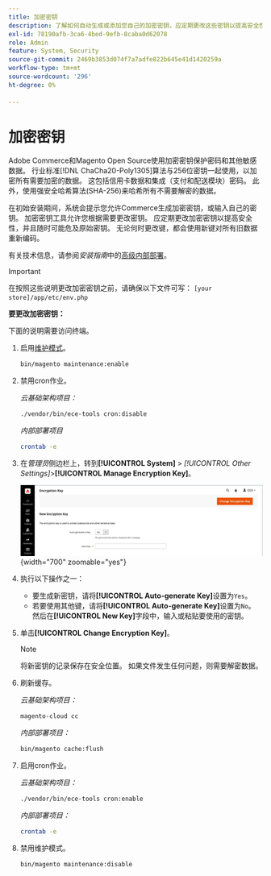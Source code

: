 ```yaml
---
title: 加密密钥
description: 了解如何自动生成或添加您自己的加密密钥，应定期更改这些密钥以提高安全性。
exl-id: 78190afb-3ca6-4bed-9efb-8caba0d62078
role: Admin
feature: System, Security
source-git-commit: 2469b3853d074f7a7adfe822b645e41d1420259a
workflow-type: tm+mt
source-wordcount: '296'
ht-degree: 0%

---
```


# 加密密钥

Adobe Commerce和Magento Open Source使用加密密钥保护密码和其他敏感数据。 行业标准[!DNL ChaCha20-Poly1305]算法与256位密钥一起使用，以加密所有需要加密的数据。 这包括信用卡数据和集成（支付和配送模块）密码。 此外，使用强安全哈希算法(SHA-256)来哈希所有不需要解密的数据。

在初始安装期间，系统会提示您允许Commerce生成加密密钥，或输入自己的密钥。 加密密钥工具允许您根据需要更改密钥。 应定期更改加密密钥以提高安全性，并且随时可能危及原始密钥。 无论何时更改键，都会使用新键对所有旧数据重新编码。

有关技术信息，请参阅&#x200B;_安装指南_&#x200B;中的[高级内部部署](https://experienceleague.adobe.com/docs/commerce-operations/installation-guide/advanced.html)。

>[!IMPORTANT]
>
>在按照这些说明更改加密密钥之前，请确保以下文件可写： `[your store]/app/etc/env.php`

**要更改加密密钥：**

下面的说明需要访问终端。

1. 启用[维护模式](https://experienceleague.adobe.com/en/docs/commerce-operations/configuration-guide/setup/application-modes#maintenance-mode)。

   ```bash
   bin/magento maintenance:enable
   ```

1. 禁用cron作业。

   _云基础架构项目：_

   ```bash
   ./vendor/bin/ece-tools cron:disable
   ```

   _内部部署项目_

   ```bash
   crontab -e
   ```

1. 在&#x200B;_管理员_&#x200B;侧边栏上，转到&#x200B;**[!UICONTROL System]** > _[!UICONTROL Other Settings]_>**[!UICONTROL Manage Encryption Key]**。

   ![系统加密密钥](./assets/encryption-key.png){width="700" zoomable="yes"}

1. 执行以下操作之一：

   - 要生成新密钥，请将&#x200B;**[!UICONTROL Auto-generate Key]**&#x200B;设置为`Yes`。
   - 若要使用其他键，请将&#x200B;**[!UICONTROL Auto-generate Key]**&#x200B;设置为`No`。 然后在&#x200B;**[!UICONTROL New Key]**&#x200B;字段中，输入或粘贴要使用的密钥。

1. 单击&#x200B;**[!UICONTROL Change Encryption Key]**。

   >[!NOTE]
   >
   >将新密钥的记录保存在安全位置。 如果文件发生任何问题，则需要解密数据。

1. 刷新缓存。

   _云基础架构项目：_

   ```bash
   magento-cloud cc
   ```

   _内部部署项目：_

   ```bash
   bin/magento cache:flush
   ```

1. 启用cron作业。

   _云基础架构项目：_

   ```bash
   ./vendor/bin/ece-tools cron:enable
   ```

   _内部部署项目：_

   ```bash
   crontab -e
   ```

1. 禁用维护模式。

   ```bash
   bin/magento maintenance:disable
   ```
